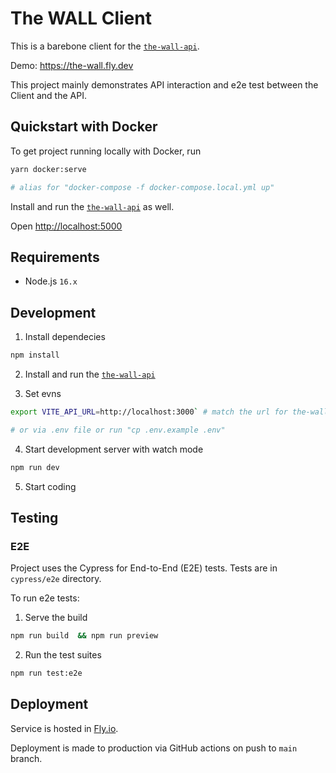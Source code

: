 # The WALL Client

This is a barebone client for the [`the-wall-api`](https://github.com/jmerilainen/the-wall-api).

Demo: https://the-wall.fly.dev

This project mainly demonstrates API interaction and e2e test between the Client and the API.

## Quickstart with Docker

To get project running locally with Docker, run

```sh
yarn docker:serve

# alias for "docker-compose -f docker-compose.local.yml up"
```

Install and run the [`the-wall-api`](https://github.com/jmerilainen/the-wall-api)
as well.

Open [http://localhost:5000](http://localhost:5000)

## Requirements

- Node.js `16.x`

## Development

1. Install dependecies

  ```sh
  npm install
  ```

2. Install and run the [`the-wall-api`](https://github.com/jmerilainen/the-wall-api)

3. Set evns

  ```sh
  export VITE_API_URL=http://localhost:3000` # match the url for the-wall-api

  # or via .env file or run "cp .env.example .env"
  ```

4. Start development server with watch mode

  ```sh
  npm run dev
  ```

5. Start coding

## Testing

### E2E

Project uses the Cypress for End-to-End (E2E) tests. Tests are in `cypress/e2e` directory.

To run e2e tests:

1. Serve the build

  ```sh
  npm run build  && npm run preview
  ```

2. Run the test suites

  ```sh
  npm run test:e2e
  ```

## Deployment

Service is hosted in [Fly.io](https://fly.io).

Deployment is made to production via GitHub actions on push to `main` branch.
